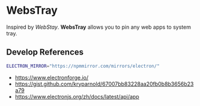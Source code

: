 # WebsTray

Inspired by _WebStay_. **WebsTray** allows you to pin any web apps to system tray.

## Develop References

```bash
ELECTRON_MIRROR="https://npmmirror.com/mirrors/electron/"
```

- https://www.electronforge.io/
- https://gist.github.com/kryparnold/67007bb83228aa20fb0b8b3656b23a79
- https://www.electronjs.org/zh/docs/latest/api/app
